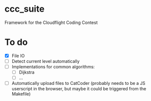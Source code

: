 # ccc_suite
Framework for the Cloudflight Coding Contest

# To do
- [x] File IO
- [ ] Detect current level automatically
- [ ] Implementations for common algorithms:
  - [ ] Dijkstra
  - [ ] ...
- [ ] Automatically upload files to CatCoder (probably needs to be a JS userscript in the browser, but maybe it could be triggered from the Makefile)
